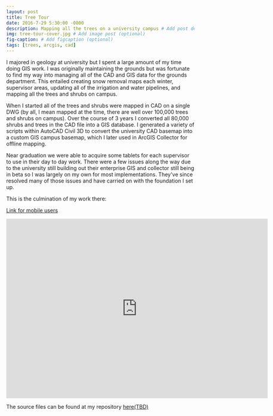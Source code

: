 ```yaml
---
layout: post
title: Tree Tour
date: 2016-7-29 5:30:00 -0800
description: Mapping all the trees on a university campus # Add post description (optional)
img: tree-tour-cover.jpg # Add image post (optional)
fig-caption: # Add figcaption (optional)
tags: [trees, arcgis, cad]
---
```


I majored in geology at university but I spent a large amount of my time doing GIS work. I was originally maintaining the grounds but was fortunate to find my way into managing all of the CAD and GIS data for the grounds department. This entailed creating snow removal maps each winter, supervisor areas, updating all of the irrigation and water pipelines, and mapping all the trees and shrubs on campus. 

When I started all of the trees and shrubs were mapped in CAD on a single DWG (by all, I mean mapped at the time, there are well over 100,000 trees and shrubs on campus). Over the course of 3 years I converted all 80,000 shrubs and trees in the CAD file into a GIS database. I generated a variety of scripts within AutoCAD Civil 3D to convert the university CAD basemap into a custom GIS campus basemap, which I later used in ArcGIS Collector for offline mapping. 

Near graduation we were able to acquire some tablets for each supervisor to use in their day to day work. There were a few issues along the way due to the university still building out their enterprise GIS and collector still being in beta so I was largely on my own for most implementations. They've since resolved many of those issues and have carried on with the foundation I set up.

This is the culmination of my work there:

[Link for mobile users](https://byu.maps.arcgis.com/apps/webappviewer/index.html?id=71a4731b16c14a25b488e31c5b8ea038)

<div class="embed-container">
  <iframe
      src="https://byu.maps.arcgis.com/apps/webappviewer/index.html?id=71a4731b16c14a25b488e31c5b8ea038"
      width="700"
      height="480"
      frameborder="0"
      allowfullscreen="">
  </iframe>
</div>

The source files can be found at my repository [here(TBD)]()
